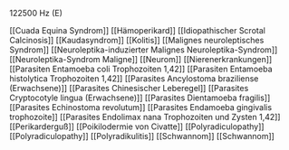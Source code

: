 122500 Hz (E)

[[Cuada Equina Syndrom]]
[[Hämoperikard]]
[[Idiopathischer Scrotal Calcinosis]]
[[Kaudasyndrom]]
[[Kolitis]]
[[Malignes neuroleptisches Syndrom]]
[[Neuroleptika-induzierter Malignes Neuroleptika-Syndrom]]
[[Neuroleptika-Syndrom Maligne]]
[[Neurom]]
[[Nierenerkrankungen]]
[[Parasiten Entamoeba coli Trophozoiten 1,42]]
[[Parasiten Entamoeba histolytica Trophozoiten 1,42]]
[[Parasites Ancylostoma braziliense (Erwachsene)]]
[[Parasites Chinesischer Leberegel]]
[[Parasites Cryptocotyle lingua (Erwachsene)]]
[[Parasites Dientamoeba fragilis]]
[[Parasites Echinostoma revolutum]]
[[Parasites Endamoeba gingivalis trophozoite]]
[[Parasites Endolimax nana Trophozoiten und Zysten 1,42]]
[[Perikarderguß]]
[[Poikilodermie von Civatte]]
[[Polyradiculopathy]]
[[Polyradiculopathy]]
[[Polyradikulitis]]
[[Schwannom]]
[[Schwannom]]